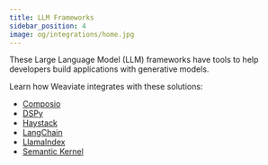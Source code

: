 ```yaml
---
title: LLM Frameworks
sidebar_position: 4
image: og/integrations/home.jpg
---
```


These Large Language Model (LLM) frameworks have tools to help developers build applications with generative models.

Learn how Weaviate integrates with these solutions:
* [Composio](/docs/integrations/llm-frameworks/composio/)
* [DSPy](/docs/integrations/llm-frameworks/dspy/)
* [Haystack](/docs/integrations/llm-frameworks/haystack/)
* [LangChain](/docs/integrations/llm-frameworks/langchain/)
* [LlamaIndex](/docs/integrations/llm-frameworks/llamaindex/)
* [Semantic Kernel](/docs/integrations/llm-frameworks/semantic-kernel/)

